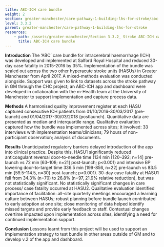 ```yaml
---
title: ABC-ICH care bundle
weight: 2
section: greater-manchester/care-pathway-1-building-lhs-for-stroke/abc-ich-care-bundle
level: 3.3.2
parent: greater-manchester/care-pathway-1-building-lhs-for-stroke
resources: 
    - path: /assets/greater-manchester/Section 3.3.2_ Stroke ABC-ICH care bundle Final Report.pdf
      title: ABC-ICH care bundle
---
```


**Introduction** 
The ‘ABC’ care bundle for intracerebral haemorrhage (ICH) was developed and implemented at Salford Royal Hospital and reduced 30-day case fatality in 2015-2016 by 35%. Implementation of the bundle was scaled out across the two other hyperacute stroke units (HASUs) in Greater Manchester from April 2017. A mixed-methods evaluation was conducted alongside. Support was given to link to datasets across the stroke pathway in GM through the CHC project; an ABC-ICH app and dashboard were developed in collaboration with the m-Health team at the University of Manchester to support implementation and capture process data. 

**Methods** 
A harmonised quality improvement register at each HASU captured consecutive ICH patients from 01/10/2016-30/03/2017 (pre-launch) and 01/04/2017-30/03/2018 (postlaunch). Quantitative data are presented as median and interquartile range. Qualitative evaluation captured how the bundle was implemented across sites; it involved: 33 interviews with implementation teams/clinicians; 79 hours of non-participant observation; analysis of documents.   

**Results** 
Unanticipated regulatory barriers delayed introduction of the app into clinical practice. Despite this, HASU1 significantly reduced anticoagulant reversal door-to-needle time (134 min [120–392; n=14] pre-launch vs 72 min [63–108; n=21] post-launch; p<0.001) and intensive BP lowering door-to-target time 336.5 min [199-856, n=22] pre-launch vs 83.5 min [59.5-114.5, n=30] post-launch; p<0.001). 30-day case fatality at HASU1 fell from 34.3% (n=70) to 26.8% (n=97, 21.9% relative reduction), but was not statistically significant. No statistically significant changes in care process/ case fatality occurred at HASU2. Qualitative evaluation identified importance of facilitation: all-site quarterly meetings encouraged a learning culture between HASUs; robust planning before bundle launch contributed to early adoption at one site; close monitoring of data helped identify missed targets and provide early feedback to staff. Contextual changes overtime impacted upon implementation across sites, identifying a need for continued implementation support.   

**Conclusion** 
Lessons learnt from this project will be used to support an implementation strategy to test bundle in other areas outside of GM and to develop v.2 of the app and dashboard.
